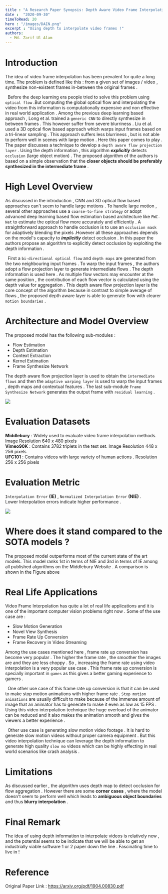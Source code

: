 ```yaml
---
title : "A Research Paper Synopsis: Depth Aware Video Frame Interpolation"
date :  "2020-09-30"
timeToRead: 20
hero : "/images/DAIN.png"
excerpt : "Using depth to interpolate video frames !"
authors:
  - Md. Zarif Ul Alam
---
```


# Introduction
 The idea of video frame interpolation has been prevalent for quite a long time. The problem is defined like this : from a given set of images / video , synthesize non-existent frames in-between the original frames .   

 &nbsp;
 Before the deep learning era people tried to solve this problem using `optical flow` .But computing the global optical flow and interpolating the video from this information is computationally expensive and non effective in real world application . Among the previous deep learning based approach , Long et al. trained a `generic CNN` to directly synthesize in between frames . This however suffer from severe blurriness . Liu et al. used a 3D optical flow based approach which warps input frames based on a tri-linear sampling . This approach suffers less blurriness , but is not able to perform well in scenes with large motion . Here this paper comes to play . The paper discusses a technique to develop a `depth aware flow projection layer` . Using the depth information , this algorithm _**explicitly**_ detects `occlusion` (large object motion) . The proposed algorithm of the authors is based on a simple observation that the **closer objects should be preferably synthesized in the intermediate frame** .

# High Level Overview
As discussed in the introduction , CNN and 3D optical flow based approaches can't seem to handle large motions . To handle large motion , several other approaches use a `coarse-to-fine strategy` or adopt advanced deep learning based flow estimation based architecture like `PWC-Net` to estimate the optical flow more accurately and efficiently . A straightforward approach to handle occlusion is to use an `occlusion mask` for adaptively blending the pixels .However all these approaches depends on the model's capacity to _**implicitly**_ detect occlusion . In this paper the authors propose an algorithm to explicitly detect occlusion by exploiting the depth information .

&nbsp;
First a `bi-directional optical flow` and `depth maps` are generated from the two neighbouring input frames . To warp the input frames , the authors adopt a flow projection layer to generate intermediate flows . The depth information is used here . As multiple flow vectors may encounter at the same position , the contribution of each flow vector is calculated using the depth value for aggregation . This depth aware flow projection layer is the core concept of the algorithm because in contrast to simple average of flows , the proposed depth aware layer is able to generate flow with clearer `motion boundaries` .

# Architecture and Model Overview
The proposed model has the following sub-modules :  
- Flow Estimation
- Depth Estimation
- Context Extraction 
- Kernel Estimation
- Frame Synthesize Network

The depth aware flow projection layer is used to obtain the `intermediate flows` and then the `adaptive warping layer` is used to warp the input frames , depth maps and contextual features . The last sub-module `Frame Synthesize Network` generates the output frame with `residual learning` .

![](/images/context_extraction.png)

# Evaluation Datasets
**Middlebury** : Widely used to evaluate video frame interpolation methods. Image Resolution 640 x 480 pixels  
**Vimeo90K** : Contains 3782 triplets in the test set. Image Resolution 448 x 256 pixels  
**UFC101** : Contains videos with large variety of human actions . Resolution 256 x 256 pixels  

# Evaluation Metric
`Interpolation Error` **(IE)** , `Normalized Interpolation Error` **(NIE)** .   
Lower Interpolation errors indicate higher performance . 

![](/images/evaluation.png)

# Where does it stand compared to the SOTA models ?
The proposed model outperforms most of the current state of the art models. This model ranks 1st in terms of NIE and 3rd in terms of IE among all published algorithms on the Middlebury Website . A comparison is shown in the Figure above

# Real Life Applications
Video Frame Interpolation has quite a lot of real life applications and it is one of the important computer vision problems right now . Some of the use case are :  
- Slow Motion Generation
- Novel View Synthesis 
- Frame Rate Up Conversion
- Frame Recovery in Video Streaming

Among the use cases mentioned here , frame rate up conversion has become very popular . The higher the frame rate , the smoother the images are and they are less choppy . So , increasing the frame rate using video interpolation is a very popular use case . This frame rate up conversion is specially important in `games` as this gives a better gaming experience to gamers .  

&nbsp;
One other use case of this frame rate up conversion is that it can be used to make stop motion animations with higher frame rate . `Stop motion animations` are usually difficult to make because of the immense amount of image that an animator has to generate to make it even as low as 15 FPS . Using this video interpolation technique the huge overload of the animator can be reduced and it also makes the animation smooth and gives the viewers a better experience .  

&nbsp;
Other use case is generating slow motion video footage . It is hard to generate slow motion videos without proper camera equipment . But this video interpolation technique can leverage the depth information to generate high quality `slow mo` videos which can be highly effecting in real world scenarios like crash analysis .

# Limitations
As discussed earlier , the algorithm uses depth map to detect occlusion for flow aggregation . However there are some **corner cases** , where the model doesn't seem to perform well which leads to **ambiguous object boundaries** and thus **blurry interpolation** .

# Final Remark
The idea of using depth information to interpolate videos is relatively new , and the potential seems to be indicate that we will be able to get an industrially viable software 1 or 2 paper down the line . Fascinating time to live in !

# Reference
Original Paper Link : https://arxiv.org/pdf/1904.00830.pdf